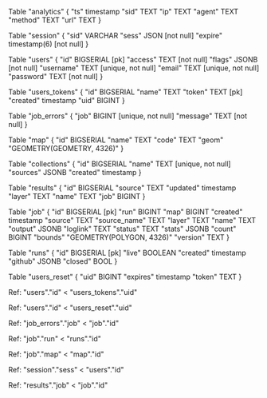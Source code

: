 Table "analytics" {
  "ts" timestamp
  "sid" TEXT
  "ip" TEXT
  "agent" TEXT
  "method" TEXT
  "url" TEXT
}

Table "session" {
  "sid" VARCHAR
  "sess" JSON [not null]
  "expire" timestamp(6) [not null]
}

Table "users" {
  "id" BIGSERIAL [pk]
  "access" TEXT [not null]
  "flags" JSONB [not null]
  "username" TEXT [unique, not null]
  "email" TEXT [unique, not null]
  "password" TEXT [not null]
}

Table "users_tokens" {
  "id" BIGSERIAL
  "name" TEXT
  "token" TEXT [pk]
  "created" timestamp
  "uid" BIGINT
}

Table "job_errors" {
  "job" BIGINT [unique, not null]
  "message" TEXT [not null]
}

Table "map" {
  "id" BIGSERIAL
  "name" TEXT
  "code" TEXT
  "geom" "GEOMETRY(GEOMETRY, 4326)"
}

Table "collections" {
  "id" BIGSERIAL
  "name" TEXT [unique, not null]
  "sources" JSONB
  "created" timestamp
}

Table "results" {
  "id" BIGSERIAL
  "source" TEXT
  "updated" timestamp
  "layer" TEXT
  "name" TEXT
  "job" BIGINT
}

Table "job" {
  "id" BIGSERIAL [pk]
  "run" BIGINT
  "map" BIGINT
  "created" timestamp
  "source" TEXT
  "source_name" TEXT
  "layer" TEXT
  "name" TEXT
  "output" JSONB
  "loglink" TEXT
  "status" TEXT
  "stats" JSONB
  "count" BIGINT
  "bounds" "GEOMETRY(POLYGON, 4326)"
  "version" TEXT
}

Table "runs" {
  "id" BIGSERIAL [pk]
  "live" BOOLEAN
  "created" timestamp
  "github" JSONB
  "closed" BOOL
}

Table "users_reset" {
  "uid" BIGINT
  "expires" timestamp
  "token" TEXT
}


Ref: "users"."id" < "users_tokens"."uid"

Ref: "users"."id" < "users_reset"."uid"

Ref: "job_errors"."job" < "job"."id"

Ref: "job"."run" < "runs"."id"

Ref: "job"."map" < "map"."id"

Ref: "session"."sess" < "users"."id"

Ref: "results"."job" < "job"."id"
